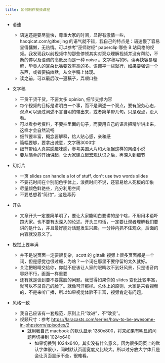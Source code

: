 ```yaml
---
title: 如何制作视频课程
---
```


- 语速
  - 语速还是要尽量快，尊重大家的时间，显得有激情一些， haoqicat.com/gitbeijing 的语气就不错，我自己的特点是：语速慢了容易显得慵懒，无热情。可以参考”巫师财经“ paperclip 哪些 B 站风格的视频。我发现我以前视频中的那些停顿其实对观众理解视频并没有帮助，不断的停以及语调的高低反而是一种 noise 。文字稿写的6，读再快容易理解，毕竟人的耳朵比嘴要效率高的多。语调平一些就行，如果要强调一个东西，或者要搞幽默，从文字稿上体现。
  - 读之前，可以最后改一遍稿子，弄顺口些

- 文字稿
  - 干货干货干货，不要太多 opinion, 细节支撑内容
  - 每个视频的目标是讲明白一个事，而不是阐述一个观点，要有服务心态，观点可以通过阐述不言自明的带出来，或者简单带几句。只是观点，没人看。
  - 可以看参考资料，不要抄里面的句子，而要用自己的语言把精华讲出来，这样才会自然流畅
  - 细节要丰富，概念要解释，给人贴心感，亲和感
  - 篇幅要够，要拿出诚意，文字稿3000字
  - 细节带给人真实感趣味感，参考美国大片和大泼猴这样的网络小说
  - 要从简单的开始讲起，让大家建立起宏观认识之后，再深入到细节

- 幻灯片
  - 一页 slides can handle a lot of stuff, don't use two words slides
  - 不要花时间在个别配色字体上，浪费时间不说，还容易给人死板的印象
  - 尽量颜色鲜艳些，充分利用空间
  - 不要总想着”简约“，这是毒药
- 开头
  - 文章开头一定要简单明了，要让大家能明白要讲的是个啥，不用用术语吓跑大家。也不要有太深入的论述。开头三句话，一定要让观者理解我们要讲的是什么，并且最好能对话题发生兴趣。一分钟内抓不住观众，后面的内容就没意义了。

- 视觉上要丰满
  - 并不是说页面一定要很复杂，scott 的 gittalk 视频上很多页面都是一个词，但是感觉也很过瘾，为啥？一个词在那里不要停留的太久就好。
  - 关注把眼睛交给你，你就不应该让人家的眼睛收不到好风景，只是语音内容好不行，画面一样重要
  - 还有就是谈到要不要露脸的问题。我觉得如果你的 slides 变化比较丰富，就可以不录自己的脸了。就像可汗那样。总体上的原则，大家是来看视频的，不是来听广播，所以如果视觉体验不丰富，视频肯定有问题。

- 风格一致
  - 我自己应该有一套规范，原则上只“改进”，不“改变”。
  - 视频尺寸：参考
    <https://laracasts.com/series/how-to-be-awesome-in-phpstorm/episodes/2>
    - 就用我自己 macbook 的默认显示 1280x800，将来如果有明显的问题再切换到 1024x640
      - 如果切换到
        1024x640，其实没有什么意义。因为很多网页上的默认字体很小，同时默认页面宽度又比较大。所以过分放大字体只是会让页面显示不全，很难看。
